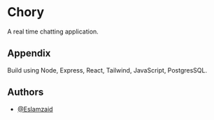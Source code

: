 # Chory

A real time chatting application.


## Appendix

Build using Node, Express, React, Tailwind, JavaScript, PostgresSQL.


## Authors

- [@Eslamzaid](https://github.com/Eslamzaid)

